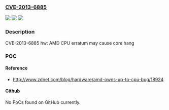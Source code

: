 ### [CVE-2013-6885](https://cve.mitre.org/cgi-bin/cvename.cgi?name=CVE-2013-6885)
![](https://img.shields.io/static/v1?label=Product&message=Red%20Hat%20Enterprise%20Linux%205&color=blue)
![](https://img.shields.io/static/v1?label=Version&message=!%200%3A2.6.18-371.6.1.el5%20&color=brighgreen)
![](https://img.shields.io/static/v1?label=Vulnerability&message=Insufficient%20Granularity%20of%20Access%20Control&color=brighgreen)

### Description

CVE-2013-6885 hw: AMD CPU erratum may cause core hang

### POC

#### Reference
- http://www.zdnet.com/blog/hardware/amd-owns-up-to-cpu-bug/18924

#### Github
No PoCs found on GitHub currently.

